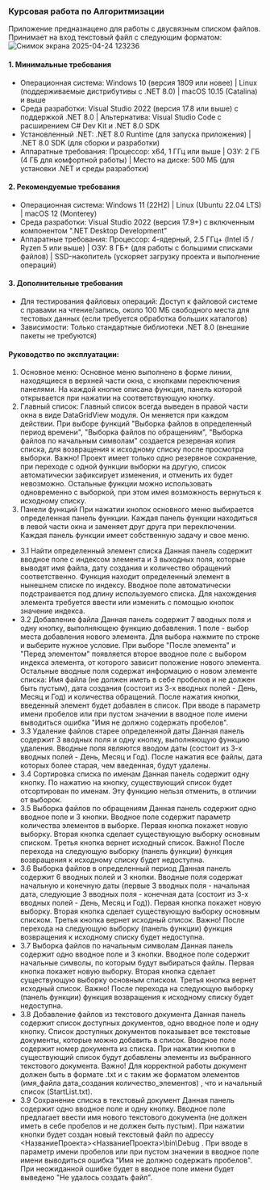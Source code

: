 ### Курсовая работа по Алгоритмизации

Приложение предназнацено для работы с двусвязным списком файлов. Принимает на вход текстовый файл с следующим форматом:
![Снимок экрана 2025-04-24 123236](https://github.com/user-attachments/assets/ff94fe03-a3a7-4152-b995-5dd1dceb3c3e)

#### 1. Минимальные требования
-	Операционная система: Windows 10 (версия 1809 или новее) | Linux (поддерживаемые дистрибутивы с .NET 8.0) | macOS 10.15 (Catalina) и выше
-	Среда разработки: Visual Studio 2022 (версия 17.8 или выше) с поддержкой .NET 8.0 | Альтернатива: Visual Studio Code с расширением C# Dev Kit и .NET 8.0 SDK
-	Установленный .NET: .NET 8.0 Runtime (для запуска приложения) | .NET 8.0 SDK (для сборки и разработки)
-	Аппаратные требования: Процессор: x64, 1 ГГц или выше | ОЗУ: 2 ГБ (4 ГБ для комфортной работы) | Место на диске: 500 МБ (для установки .NET и среды разработки)
#### 2. Рекомендуемые требования
-	Операционная система: Windows 11 (22H2) | Linux (Ubuntu 22.04 LTS) | macOS 12 (Monterey)
-	Среда разработки: Visual Studio 2022 (версия 17.9+) с включенным компонентом ".NET Desktop Development"
-	Аппаратные требования: Процессор: 4-ядерный, 2.5 ГГц+ (Intel i5 / Ryzen 5 или выше) | ОЗУ: 8 ГБ+ (для работы с большими списками файлов) | SSD-накопитель (ускоряет загрузку проекта и выполнение операций)
#### 3. Дополнительные требования
-	Для тестирования файловых операций: Доступ к файловой системе с правами на чтение/запись, около 100 МБ свободного места для тестовых данных (если требуется обработка больших каталогов)
-	Зависимости: Только стандартные библиотеки .NET 8.0 (внешние пакеты не требуются)

#### Руководство по эксплуатации:
1. Основное меню:
Основное меню выполнено в форме линии, находящиеся в верхней части окна, с кнопками переключения панелями. На каждой кнопке описана функция, панель которой открывается при нажатии на соответствующую кнопку.
2. Главный список:
Главный список всегда выведен в правой части окна в виде DataGridView модуля. Он меняется при каждом действии. При выборе функций "Выборка файлов в определенный период времени", "Выборка файлов по обращениям", "Выборка файлов по начальным символам" создается резервная копия списка, для возвращения к исходному списку после просмотра выборки. Важно! Проект имеет только одно резервное сохранение, при переходе с одной функции выборки на другую, список автоматически зафиксирует изменения, и отменить их будет невозможно. Остальные функции можно использовать одновременно с выборкой, при этом имея возможность вернуться к исходному списку.
3. Панели функций
При нажатии кнопок основного меню выбирается определенная панель функции. Каждая панель функции находиться в левой части окна и заменяет друг друга при переключении. Каждая панель функции имеет собственную задачу и свое меню.
- 3.1 Найти определенный элемент списка
Данная панель содержит вводное поле с индексом элемента и 3 выходных поля, которые выводят имя файла, дату создания и количество обращений соответственно. Функция находит определенный элемент в нынешнем списке по индексу. Вводное поле автоматически подстраивается под длину используемого списка.
Для нахождения элемента требуется ввести или изменить с помощью кнопок значение индекса.
- 3.2 Добавление файла
Данная панель содержит 7 вводных поля и одну кнопку, выполняющею функцию добавления. 1 поле - выбор места добавления нового элемента. Для выбора нажмите по строке и выберите нужное условие. При выборе "После элемента" и "Перед элементом" появляется второе вводное поле с выбором индекса элемента, от которого зависит положение нового элемента. Остальные вводные поля содержат информацию о новом элементе списка: Имя файла (не должен иметь в себе пробелов и не должен быть пустым), дата создания (состоит из 3-х вводных полей - День, Месяц и Год) и количества обращений. После нажатия кнопки, введенный элемент будет добавлен в список. При вводе в параметр имени пробелов или при пустом значении в вводное поле имени выводиться ошибка "Имя не должно содержать пробелов".
- 3.3 Удаление файлов старее определенной даты
Данная панель содержит 3 вводных поля и одну кнопку, выполняющую функцию удаления. Вводные поля являются вводом даты (состоит из 3-х вводных полей - День, Месяц и Год). После нажатия все файлы, дата которых более старая, чем введенная, будут удалены.
- 3.4 Сортировка списка по именам
Данная панель содержит одну кнопку. По нажатию на кнопку, существующий список будет отсортирован по именам. Эту функцию нельзя отменить, в отличии от выборок.
- 3.5 Выборка файлов по обращениям
Данная панель содержит одно вводное поле и 3 кнопки. Вводное поле содержит параметр количества элементов в выборке. Первая кнопка покажет новую выборку. Вторая кнопка сделает существующую выборку основным списком. Третья кнопка вернет исходный список. Важно! После перехода на следующую выборку (панель функции) функция возвращения к исходному списку будет недоступна.
- 3.6 Выборка файлов в определенный период
Данная панель содержит 6 вводных полей и 3 кнопки. Вводные поля содержат начальную и конечную даты (первые 3 вводных поля - начальная дата, следующие 3 вводных поля - конечная дата (состоит из 3-х вводных полей - День, Месяц и Год)). Первая кнопка покажет новую выборку. Вторая кнопка сделает существующую выборку основным списком. Третья кнопка вернет исходный список. Важно! После перехода на следующую выборку (панель функции) функция возвращения к исходному списку будет недоступна.
- 3.7 Выборка файлов по начальным символам
Данная панель содержит одно вводное поле и 3 кнопки. Вводное поле содержит начальные символы, по которым будут выбираться файлы. Первая кнопка покажет новую выборку. Вторая кнопка сделает существующую выборку основным списком. Третья кнопка вернет исходный список. Важно! После перехода на следующую выборку (панель функции) функция возвращения к исходному списку будет недоступна.
- 3.8 Добавление файлов из текстового документа
Данная панель содержит список доступных документов, одно вводное поле и одну кнопку. Список доступных документов показывает все текстовые документы, которые можно добавить в список. Вводное поле содержит номер документа из списка. При нажатии кнопки в существующий список будут добавлены элементы из выбранного текстового документа. Важно! Для корректной работы документ должен быть в формате .txt и с таким же форматом элементов (имя_файла дата_создания количество_элементов) , что и начальный список (StartList.txt).
- 3.9 Сохранение списка в текстовый документ
Данная панель содержит одно вводное поле и одну кнопку. Вводное поле предлагает ввести имя нового текстового документа (не должен иметь в себе пробелов и не должен быть пустым). При нажатии кнопки будет создан новый текстовый файл по адрессу <НазваниеПроекта>\<НазваниеПроекта>\bin\Debug . При вводе в параметр имени пробелов или при пустом значении в вводное поле имени выводиться ошибка "Имя не должно содержать пробелов". При неожиданной ошибке будет в вводное поле имени будет выведено "Не удалось создать файл".
